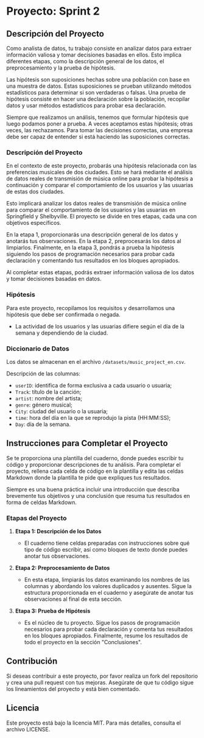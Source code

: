 # Proyecto: Sprint 2

## Descripción del Proyecto

Como analista de datos, tu trabajo consiste en analizar datos para extraer información valiosa y tomar decisiones basadas en ellos. Esto implica diferentes etapas, como la descripción general de los datos, el preprocesamiento y la prueba de hipótesis.

Las hipótesis son suposiciones hechas sobre una población con base en una muestra de datos. Estas suposiciones se prueban utilizando métodos estadísticos para determinar si son verdaderas o falsas. Una prueba de hipótesis consiste en hacer una declaración sobre la población, recopilar datos y usar métodos estadísticos para probar esa declaración.

Siempre que realizamos un análisis, tenemos que formular hipótesis que luego podamos poner a prueba. A veces aceptamos estas hipótesis; otras veces, las rechazamos. Para tomar las decisiones correctas, una empresa debe ser capaz de entender si está haciendo las suposiciones correctas.

### Descripción del Proyecto

En el contexto de este proyecto, probarás una hipótesis relacionada con las preferencias musicales de dos ciudades. Esto se hará mediante el análisis de datos reales de transmisión de música online para probar la hipótesis a continuación y comparar el comportamiento de los usuarios y las usuarias de estas dos ciudades.

Esto implicará analizar los datos reales de transmisión de música online para comparar el comportamiento de los usuarios y las usuarias en Springfield y Shelbyville. El proyecto se divide en tres etapas, cada una con objetivos específicos.

En la etapa 1, proporcionarás una descripción general de los datos y anotarás tus observaciones. En la etapa 2, preprocesarás los datos al limpiarlos. Finalmente, en la etapa 3, pondrás a prueba la hipótesis siguiendo los pasos de programación necesarios para probar cada declaración y comentando tus resultados en los bloques apropiados.

Al completar estas etapas, podrás extraer información valiosa de los datos y tomar decisiones basadas en datos.

### Hipótesis

Para este proyecto, recopilamos los requisitos y desarrollamos una hipótesis que debe ser confirmada o negada.

- La actividad de los usuarios y las usuarias difiere según el día de la semana y dependiendo de la ciudad.

### Diccionario de Datos

Los datos se almacenan en el archivo `/datasets/music_project_en.csv`.

Descripción de las columnas:

- `userID`: identifica de forma exclusiva a cada usuario o usuaria;
- `Track`: título de la canción;
- `artist`: nombre del artista;
- `genre`: género musical;
- `City`: ciudad del usuario o la usuaria;
- `time`: hora del día en la que se reprodujo la pista (HH:MM:SS);
- `Day`: día de la semana.

## Instrucciones para Completar el Proyecto

Se te proporciona una plantilla del cuaderno, donde puedes escribir tu código y proporcionar descripciones de tu análisis. Para completar el proyecto, rellena cada celda de código en la plantilla y edita las celdas Markdown donde la plantilla te pide que expliques tus resultados.

Siempre es una buena práctica incluir una introducción que describa brevemente tus objetivos y una conclusión que resuma tus resultados en forma de celdas Markdown.

### Etapas del Proyecto

1. **Etapa 1: Descripción de los Datos**
   - El cuaderno tiene celdas preparadas con instrucciones sobre qué tipo de código escribir, así como bloques de texto donde puedes anotar tus observaciones.

2. **Etapa 2: Preprocesamiento de Datos**
   - En esta etapa, limpiarás los datos examinando los nombres de las columnas y abordando los valores duplicados y ausentes. Sigue la estructura proporcionada en el cuaderno y asegúrate de anotar tus observaciones al final de esta sección.

3. **Etapa 3: Prueba de Hipótesis**
   - Es el núcleo de tu proyecto. Sigue los pasos de programación necesarios para probar cada declaración y comenta tus resultados en los bloques apropiados. Finalmente, resume los resultados de todo el proyecto en la sección "Conclusiones".

## Contribución

Si deseas contribuir a este proyecto, por favor realiza un fork del repositorio y crea una pull request con tus mejoras. Asegúrate de que tu código sigue los lineamientos del proyecto y está bien comentado.

## Licencia

Este proyecto está bajo la licencia MIT. Para más detalles, consulta el archivo LICENSE.
